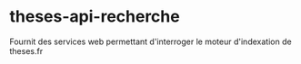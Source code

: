 # theses-api-recherche
Fournit des services web permettant d'interroger le moteur d'indexation de theses.fr
